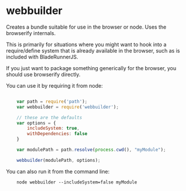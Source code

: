 webbuilder
=============

Creates a bundle suitable for use in the browser or node.  Uses the browserify internals.

This is primarily for situations where you might want to hook into a require/define system that is
already available in the browser, such as is included with BladeRunnerJS.

If you just want to package something generically for the browser, you should use browserify
directly.

You can use it by requiring it from node:

```javascript

    var path = require('path');
    var webbuilder = require('webbuilder');

    // these are the defaults
    var options = {
        includeSystem: true,
        withDependencies: false
    }

    var modulePath = path.resolve(process.cwd(), "myModule");

    webbuilder(modulePath, options);

```

You can also run it from the command line:

```
    node webbuilder --includeSystem=false myModule
```